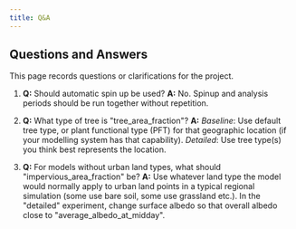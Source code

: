 ```yaml
---
title: Q&A
---
```


## Questions and Answers

This page records questions or clarifications for the project. 

1. **Q:** Should automatic spin up be used?
   **A:** No. Spinup and analysis periods should be run together without repetition.

2. **Q:** What type of tree is "tree_area_fraction"? 
   **A:** *Baseline*: Use default tree type, or plant functional type (PFT) for that geographic location (if your modelling system has that capability). 
   *Detailed*: Use tree type(s) you think best represents the location.

3. **Q:** For models without urban land types, what should "impervious_area_fraction" be?
   **A:** Use whatever land type the model would normally apply to urban land points in a typical regional simulation (some use bare soil, some use grassland etc.). In the "detailed" experiment, change surface albedo so that overall albedo close to "average_albedo_at_midday".

